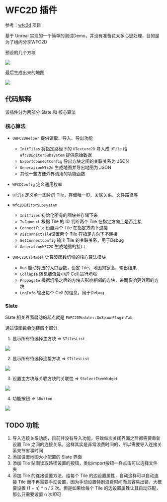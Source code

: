 # WFC2D 插件

参考：[wfc2d](https://anseyuyin.github.io/wfc2D/demos/2DMapEditor/) 项目

基于 Unreal 实现的一个简单的测试Demo，并没有准备花太多心思处理，目的是为了组内分享WFC2D

预设的几个方块

![](/Images/Tilies.png)

最后生成出来的地图

![](/Images/FinalMap.png)

## 代码解释

该插件分为两部分 Slate 和 核心算法

### 核心算法

- `UWFC2DHelper` 提供读取、导入、导出功能
  - `InitTiles` 将指定路径下的 `UTexture2D` 导入成 `UTile` 给 `Wfc2DEditorSubsystem` 提供原始数据
  - `ExportConnectConfig` 导出方块之间的关联关系为 JSON
  - `GenerationWfc2d` 生成地图并导出地图为 JSON
  - 其他一些方便外界调用的功能函数

- `WFCDConfig` 定义通用枚举 

- `UTile` 定义单一图片的 Tile，存储唯一ID、关联关系、文件路径等

- `Wfc2DEditorSubsystem`
  - `InitTiles` 初始化所有的图块并存储下来
  - `IsConnect` 根据 Tile 的 ID 判断两个 Tile 在指定方向上是否连接
  - `ConnectTile` 设置两个 Tile 在指定方向下连接
  - `DisconnectTile`设置两个 Tile 在指定方向下不连接
  - `GetConnectConfig` 输出 Tile 的关联关系，用于Debug
  - `GenerationWFC2D` 生成地图的接口

- `UWFC2DCalModel` 计算波函数坍塌的核心算法模块
  - `Run` 启动算法的入口函数，设定 Tile、地图的宽高，输出结果
  - `Collapse` 随机熵值最小的 Cell 进行坍塌
  - `Propagate` 根据坍塌之后的方块去影响相邻的方块，进而影响更外围的方块
  - `LogInfo` 输出每个 Cell 的信息，用于Debug

### Slate

Slate 相关界面启动的起点就是 `FWFC2DModule::OnSpawnPluginTab`

通过该函数会创建四个部分

1. 显示所有待选择主方块 => `STilesList`

![](/Images/001.png)

2. 显示所有待选择连接方块 => `STilesList`

![](/Images/002.png)

3. 设置主方块与关联方块的关联性 => `SSelectItemWidget`

![](/Images/003.png)

4. 功能按钮 => `SButton`

![](/Images/004.png)


## TODO 功能

1. 导入连接关系功能，目前并没有导入功能，导致每次关闭界面之后都需要重新设置 Tile 之间的连接关系，这样其实是非常浪费时间的，所以需要导入连接关系来节省事时间
2. 添加设置地图大小配置的 Slate 界面
3. 添加 Tile 贴图读取路径设置的按钮，类似import按钮一样点击可以选择文件夹
4. 添加 Tile 的连接设置方法，给每个 Tile 的边设置属性，自动这样可以自动连接 Tile 而不再需要手动设置，因为手动设置特别浪费时间而且容易出错，大概要设置 (1 + n) * n / 2 次。但是如果给每个 Tile 的边设置属性让其自动匹配，那么只需要设置 n 次即可

